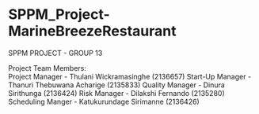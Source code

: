 # SPPM_Project-MarineBreezeRestaurant

SPPM PROJECT - GROUP 13

Project Team Members:	
Project Manager   - Thulani Wickramasinghe (2136657)
Start-Up Manager  - Thanuri Thebuwana Acharige (2135833)
Quality Manager   - Dinura Sirithunga (2136424)
Risk Manager      - Dilakshi Fernando (2135280)
Scheduling Manger - Katukurundage Sirimanne (2136426)
